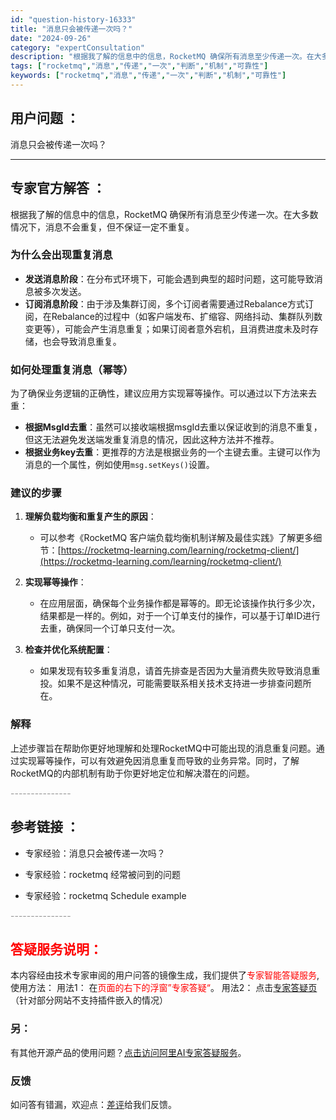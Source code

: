 ```yaml
---
id: "question-history-16333"
title: "消息只会被传递一次吗？"
date: "2024-09-26"
category: "expertConsultation"
description: "根据我了解的信息中的信息，RocketMQ 确保所有消息至少传递一次。在大多数情况下，消息不会重复，但不保证一定不重复。### 为什么会出现重复消息- **发送消息阶段**：在分布式环境下，可能会遇到典型的超时问题，这可能导致消息被多次发送。- **订阅消息阶段**：由于涉及集群订阅，多个订阅者需要"
tags: ["rocketmq","消息","传递","一次","判断","机制","可靠性"]
keywords: ["rocketmq","消息","传递","一次","判断","机制","可靠性"]
---
```


## 用户问题 ： 
 消息只会被传递一次吗？  

---------------
## 专家官方解答 ：

根据我了解的信息中的信息，RocketMQ 确保所有消息至少传递一次。在大多数情况下，消息不会重复，但不保证一定不重复。

### 为什么会出现重复消息

- **发送消息阶段**：在分布式环境下，可能会遇到典型的超时问题，这可能导致消息被多次发送。
- **订阅消息阶段**：由于涉及集群订阅，多个订阅者需要通过Rebalance方式订阅，在Rebalance的过程中（如客户端发布、扩缩容、网络抖动、集群队列数变更等），可能会产生消息重复；如果订阅者意外宕机，且消费进度未及时存储，也会导致消息重复。

### 如何处理重复消息（幂等）

为了确保业务逻辑的正确性，建议应用方实现幂等操作。可以通过以下方法来去重：

- **根据MsgId去重**：虽然可以接收端根据msgId去重以保证收到的消息不重复，但这无法避免发送端发重复消息的情况，因此这种方法并不推荐。
- **根据业务key去重**：更推荐的方法是根据业务的一个主键去重。主键可以作为消息的一个属性，例如使用`msg.setKeys()`设置。

### 建议的步骤

1. **理解负载均衡和重复产生的原因**：
   - 可以参考《RocketMQ 客户端负载均衡机制详解及最佳实践》了解更多细节：[https://rocketmq-learning.com/learning/rocketmq-client/](https://rocketmq-learning.com/learning/rocketmq-client/)
   
2. **实现幂等操作**：
   - 在应用层面，确保每个业务操作都是幂等的。即无论该操作执行多少次，结果都是一样的。例如，对于一个订单支付的操作，可以基于订单ID进行去重，确保同一个订单只支付一次。

3. **检查并优化系统配置**：
   - 如果发现有较多重复消息，请首先排查是否因为大量消费失败导致消息重投。如果不是这种情况，可能需要联系相关技术支持进一步排查问题所在。

### 解释

上述步骤旨在帮助你更好地理解和处理RocketMQ中可能出现的消息重复问题。通过实现幂等操作，可以有效避免因消息重复而导致的业务异常。同时，了解RocketMQ的内部机制有助于你更好地定位和解决潜在的问题。


<font color="#949494">---------------</font> 


## 参考链接 ：

* 专家经验：消息只会被传递一次吗？ 
 
 * 专家经验：rocketmq  经常被问到的问题 
 
 * 专家经验：rocketmq  Schedule example 


 <font color="#949494">---------------</font> 
 


## <font color="#FF0000">答疑服务说明：</font> 

本内容经由技术专家审阅的用户问答的镜像生成，我们提供了<font color="#FF0000">专家智能答疑服务</font>,使用方法：
用法1： 在<font color="#FF0000">页面的右下的浮窗”专家答疑“</font>。
用法2： 点击[专家答疑页](https://answer.opensource.alibaba.com/docs/intro)（针对部分网站不支持插件嵌入的情况）
### 另：


有其他开源产品的使用问题？[点击访问阿里AI专家答疑服务](https://answer.opensource.alibaba.com/docs/intro)。
### 反馈
如问答有错漏，欢迎点：[差评](https://ai.nacos.io/user/feedbackByEnhancerGradePOJOID?enhancerGradePOJOId=17210)给我们反馈。
